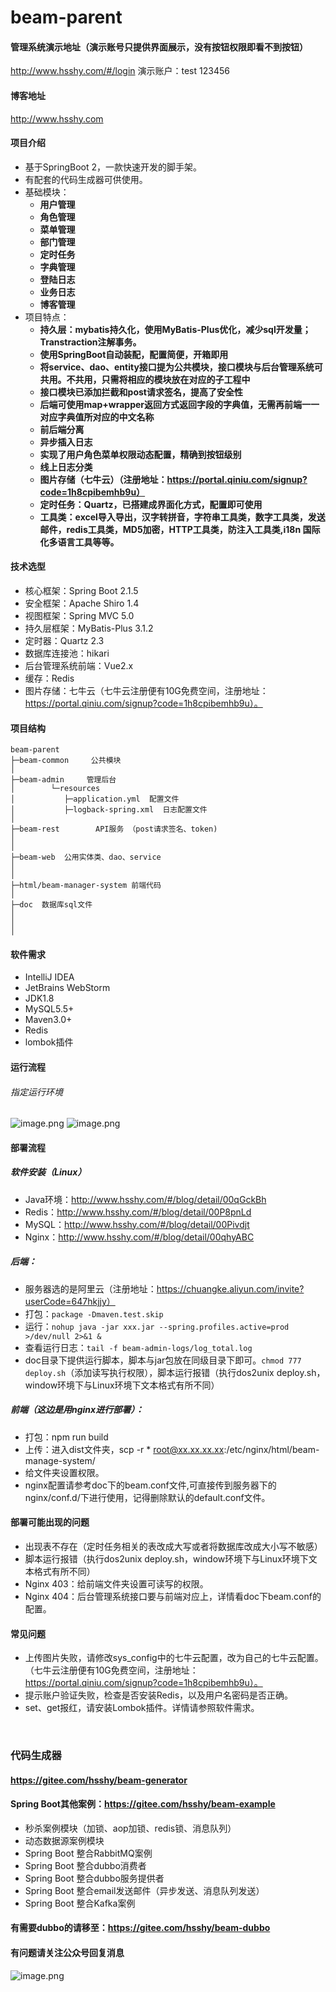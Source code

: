 # beam-parent

#### 管理系统演示地址（演示账号只提供界面展示，没有按钮权限即看不到按钮）
http://www.hsshy.com/#/login
演示账户：test 123456
#### 博客地址
http://www.hsshy.com
#### 项目介绍

- 基于SpringBoot 2，一款快速开发的脚手架。
- 有配套的代码生成器可供使用。
- 基础模块：
  -  **用户管理**
  -  **角色管理** 
  -  **菜单管理**
  -  **部门管理**
  -  **定时任务**
  -  **字典管理**
  -  **登陆日志**
  -  **业务日志**
  -  **博客管理**
- 项目特点：
  - **持久层：mybatis持久化，使用MyBatis-Plus优化，减少sql开发量；Transtraction注解事务。**
  - **使用SpringBoot自动装配，配置简便，开箱即用**
  - **将service、dao、entity接口提为公共模块，接口模块与后台管理系统可共用。不共用，只需将相应的模块放在对应的子工程中**
  - **接口模块已添加拦截和post请求签名，提高了安全性**
  - **后端可使用map+wrapper返回方式返回字段的字典值，无需再前端一一对应字典值所对应的中文名称**
  - **前后端分离**
  - **异步插入日志**
  - **实现了用户角色菜单权限动态配置，精确到按钮级别**
  - **线上日志分类**
  - **图片存储（七牛云）（注册地址：https://portal.qiniu.com/signup?code=1h8cpibemhb9u）**
  - **定时任务：Quartz，已搭建成界面化方式，配置即可使用**
  - **工具类：excel导入导出，汉字转拼音，字符串工具类，数字工具类，发送邮件，redis工具类，MD5加密，HTTP工具类，防注入工具类,i18n 国际化多语言工具等等。**
#### 技术选型
- 核心框架：Spring Boot 2.1.5
- 安全框架：Apache Shiro 1.4
- 视图框架：Spring MVC 5.0
- 持久层框架：MyBatis-Plus 3.1.2
- 定时器：Quartz 2.3
- 数据库连接池：hikari
- 后台管理系统前端：Vue2.x
- 缓存：Redis
- 图片存储：七牛云（七牛云注册便有10G免费空间，注册地址：https://portal.qiniu.com/signup?code=1h8cpibemhb9u）。
#### 项目结构
````
beam-parent
├─beam-common     公共模块
│ 
├─beam-admin     管理后台
│        └─resources 
│           ├─application.yml  配置文件
│           ├─logback-spring.xml  日志配置文件
│ 
├─beam-rest        API服务 （post请求签名、token)
│             
│ 
├─beam-web  公用实体类、dao、service
│   
│ 
├─html/beam-manager-system 前端代码
│ 
├─doc  数据库sql文件
│ 
│ 
│ 
````
#### 软件需求
- IntelliJ IDEA
- JetBrains WebStorm
- JDK1.8
- MySQL5.5+
- Maven3.0+
- Redis
- lombok插件

#### 运行流程
###### 指定运行环境
![image.png](http://img.hsshy.cn/upload/20190821/2683498c87f24613886694f813f44c2e.png)
![image.png](http://img.hsshy.cn/upload/20190821/31332a378a604e13947e6525cb81c43b.png)

#### 部署流程

##### 软件安装（Linux）
- Java环境：http://www.hsshy.com/#/blog/detail/00qGckBh
- Redis：http://www.hsshy.com/#/blog/detail/00P8pnLd
- MySQL：http://www.hsshy.com/#/blog/detail/00Pivdjt
- Nginx：http://www.hsshy.com/#/blog/detail/00qhyABC
##### 后端：
- 服务器选的是阿里云（注册地址：https://chuangke.aliyun.com/invite?userCode=647hkjjy）
- 打包：```package -Dmaven.test.skip```
- 运行：```nohup java -jar xxx.jar --spring.profiles.active=prod >/dev/null 2>&1 &```
- 查看运行日志：```tail -f beam-admin-logs/log_total.log```
- doc目录下提供运行脚本，脚本与jar包放在同级目录下即可。```chmod 777 deploy.sh```（添加读写执行权限），脚本运行报错（执行dos2unix deploy.sh，window环境下与Linux环境下文本格式有所不同）

##### 前端（这边是用nginx进行部署）：
- 打包：npm run build
- 上传：进入dist文件夹，scp -r * root@xx.xx.xx.xx:/etc/nginx/html/beam-manage-system/
- 给文件夹设置权限。
- nginx配置请参考doc下的beam.conf文件,可直接传到服务器下的nginx/conf.d/下进行使用，记得删除默认的default.conf文件。

#### 部署可能出现的问题
- 出现表不存在（定时任务相关的表改成大写或者将数据库改成大小写不敏感）
- 脚本运行报错（执行dos2unix deploy.sh，window环境下与Linux环境下文本格式有所不同）
- Nginx 403：给前端文件夹设置可读写的权限。
- Nginx 404：后台管理系统接口要与前端对应上，详情看doc下beam.conf的配置。
#### 常见问题
- 上传图片失败，请修改sys_config中的七牛云配置，改为自己的七牛云配置。（七牛云注册便有10G免费空间，注册地址：https://portal.qiniu.com/signup?code=1h8cpibemhb9u）。
- 提示账户验证失败，检查是否安装Redis，以及用户名密码是否正确。
- set、get报红，请安装Lombok插件。详情请参照软件需求。

<br>

### 代码生成器
#### https://gitee.com/hsshy/beam-generator

#### Spring Boot其他案例：https://gitee.com/hsshy/beam-example
- 秒杀案例模块（加锁、aop加锁、redis锁、消息队列）
- 动态数据源案例模块
- Spring Boot 整合RabbitMQ案例
- Spring Boot 整合dubbo消费者
- Spring Boot 整合dubbo服务提供者
- Spring Boot 整合email发送邮件（异步发送、消息队列发送）
- Spring Boot 整合Kafka案例
#### 有需要dubbo的请移至：https://gitee.com/hsshy/beam-dubbo

#### 有问题请关注公众号回复消息
![image.png](http://img.hsshy.cn/upload/20190821/04ce4ff9ddf64816a4831223654d588b.png)